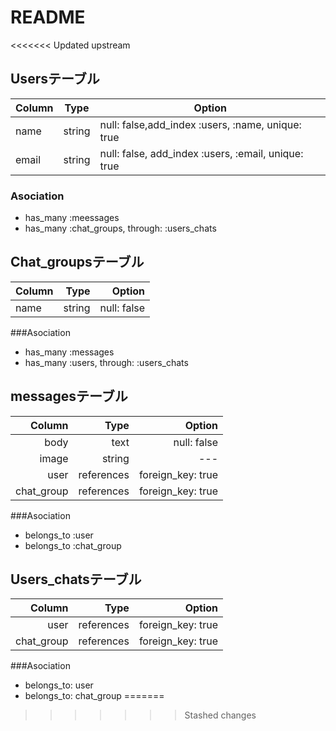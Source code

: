 # README
<<<<<<< Updated upstream

## Usersテーブル

|Column|Type|Option|
|------|----|------|
|name|string|null: false,add_index :users, :name, unique: true|
|email|string|null: false, add_index :users, :email, unique: true|

### Asociation
- has_many :meessages
- has_many :chat_groups, through: :users_chats

## Chat_groupsテーブル

|Column|Type|Option|
|:-----|---:|-----:|
|name|string|null: false|

###Asociation
- has_many :messages
- has_many :users, through: :users_chats

## messagesテーブル
|Column|Type|Option|
|-----:|---:|-----:|
|body|text|null: false|
|image|string|---|
|user|references|foreign_key: true|
|chat_group|references|foreign_key: true|

###Asociation
- belongs_to :user
- belongs_to :chat_group

## Users_chatsテーブル
|Column|Type|Option|
|-----:|---:|-----:|
|user|references|foreign_key: true|
|chat_group|references|foreign_key: true|

###Asociation
- belongs_to: user
- belongs_to: chat_group
=======
>>>>>>> Stashed changes
